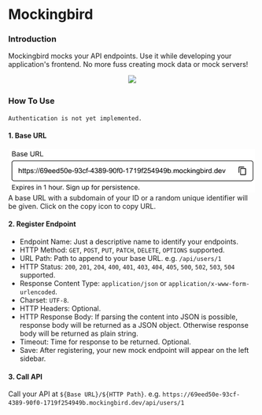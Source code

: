 # Mockingbird

### Introduction

Mockingbird mocks your API endpoints. Use it while developing your application's frontend. No more fuss creating mock data or mock servers!

<center><image src="/README.assets/demo.gif" width="600" /></center>

### How To Use

```
Authentication is not yet implemented.
```

#### 1. Base URL

<center><img src="/README.assets/baseurl.jpg" width="500px" /></center>
A base URL with a subdomain of your ID or a random unique identifier will be given.
Click on the copy icon to copy URL.

#### 2. Register Endpoint

- Endpoint Name: Just a descriptive name to identify your endpoints.
- HTTP Method: `GET`, `POST`, `PUT`, `PATCH`, `DELETE`, `OPTIONS` supported.
- URL Path: Path to append to your base URL. e.g. `/api/users/1`
- HTTP Status: `200`, `201`, `204`, `400`, `401`, `403`, `404`, `405`, `500`, `502`, `503`, `504` supported.
- Response Content Type: `application/json` or `application/x-www-form-urlencoded`.
- Charset: `UTF-8`.
- HTTP Headers: Optional.
- HTTP Response Body: If parsing the content into JSON is possible, response body will be returned as a JSON object. Otherwise response body will be returned as plain string.
- Timeout: Time for response to be returned. Optional.
- Save: After registering, your new mock endpoint will appear on the left sidebar.

#### 3. Call API

Call your API at `${Base URL}/${HTTP Path}`. e.g. `https://69eed50e-93cf-4389-90f0-1719f254949b.mockingbird.dev/api/users/1`

